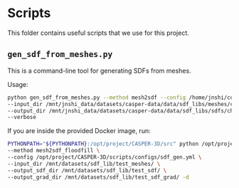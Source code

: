 # Scripts
This folder contains useful scripts that we use for this project.

## `gen_sdf_from_meshes.py`
This is a command-line tool for generating SDFs from meshes.

Usage:
```bash
python gen_sdf_from_meshes.py --method mesh2sdf --config /home/jnshi/code/CASPER-3D/scripts/configs/sdf_gen.yml
--input_dir /mnt/jnshi_data/datasets/casper-data/data/sdf_libs/meshes/chair_test
--output_dir /mnt/jnshi_data/datasets/casper-data/data/sdf_libs/sdfs/chair_test
--verbose
```
If you are inside the provided Docker image, run:
```bash
PYTHONPATH="${PYTHONPATH}:/opt/project/CASPER-3D/src" python /opt/project/CASPER-3D/scripts/gen_sdf_from_meshes.py \
--method mesh2sdf_floodfill \
--config /opt/project/CASPER-3D/scripts/configs/sdf_gen.yml \
--input_dir /mnt/datasets/sdf_lib/test_meshes/ \
--output_sdf_dir /mnt/datasets/sdf_lib/test_sdf/ \
--output_grad_dir /mnt/datasets/sdf_lib/test_sdf_grad/ -d 
```